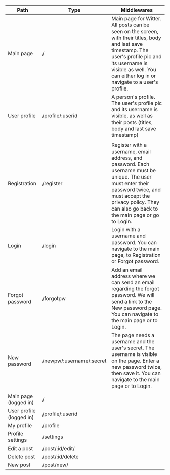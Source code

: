 | Path | Type | Middlewares |
| - | - | - |
| Main page | / | Main page for Witter. All posts can be seen on the screen, with their titles, body and last save timestamp. The user's profile pic and its username is visible as well. You can either log in or navigate to a user's profile.  |
| User profile | /profile/:userid | A person's profile.  The user's profile pic and its username is visible, as well as their posts (titles, body and last save timestamp) |
|  |  |  |
| Registration | /register | Register with a username, email address, and password. Each username must be unique. The user must enter their password twice, and must accept the privacy policy. They can also go back to the main page or go to Login.  |
| Login | /login | Login with a username and password. You can navigate to the main page, to Registration or Forgot password. |
| Forgot password | /forgotpw | Add an email address where we can send an email regarding the forgot password. We will send a link to the New password page. You can navigate to the main page or to Login. |
| New password | /newpw/:username/:secret | The page needs a username and the user's secret. The username is visible on the page. Enter a new password twice, then save it. You can navigate to the main page or to Login. |
|  |  |  |
| Main page (logged in) | / |  |
| User profile (logged in) | /profile/:userid |  |
| My profile | /profile |  |
| Profile settings | /settings |  |
| Edit a post | /post/:id/edit/ |  |
| Delete post | /post/:id/delete |  |
| New post | /post/new/ |  |
